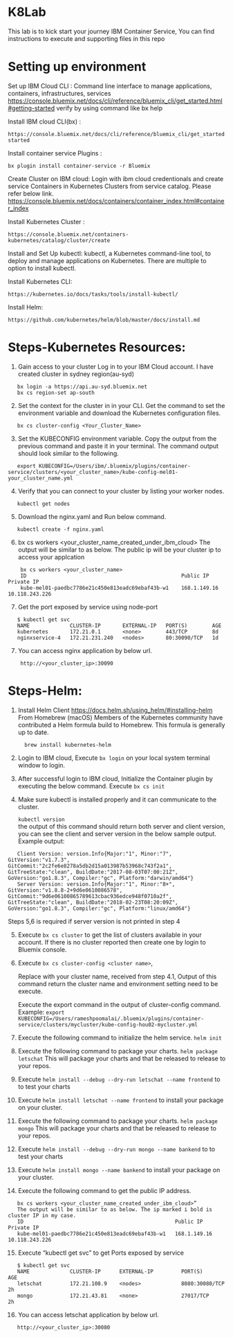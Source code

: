 # K8Lab

This lab is to kick start your journey IBM Container Service, You can find instructions to execute and supporting files in this repo

# Setting up environment
Set up IBM Cloud CLI : Command line interface to manage applications, containers, infrastructures, services
https://console.bluemix.net/docs/cli/reference/bluemix_cli/get_started.html#getting-started
verify by using command like bx help

Install IBM cloud CLI(bx) :
```
https://console.bluemix.net/docs/cli/reference/bluemix_cli/get_started.html#getting-started
```

Install container service  Plugins : 
```
bx plugin install container-service -r Bluemix
```

Create Cluster on IBM cloud: Login with ibm cloud credentionals and create service Containers in Kubernetes Clusters from service catalog. Please refer below link.
https://console.bluemix.net/docs/containers/container_index.html#container_index

Install Kubernetes Cluster :
```
https://console.bluemix.net/containers-kubernetes/catalog/cluster/create
```

Install and Set Up kubectl: kubectl, a Kubernetes command-line tool, to deploy and manage applications on Kubernetes.
There are multiple to option to install kubectl.

Install Kubernetes CLI:
```
https://kubernetes.io/docs/tasks/tools/install-kubectl/
```

Install Helm: 
```
https://github.com/kubernetes/helm/blob/master/docs/install.md
```

# Steps-Kubernetes Resources:

1. Gain access to your cluster
   Log in to your IBM Cloud account. I have created cluster in sydney region(au-syd)
```   
   bx login -a https://api.au-syd.bluemix.net
   bx cs region-set ap-south
```

2. Set the context for the cluster in in your CLI.
   Get the command to set the environment variable and download the Kubernetes configuration files.
```   
   bx cs cluster-config <Your_Cluster_Name>
```

3. Set the KUBECONFIG environment variable. Copy the output from the previous command and paste it in your terminal. The command output should look similar to the following.

```
   export KUBECONFIG=/Users/ibm/.bluemix/plugins/container-service/clusters/<your_cluster_name>/kube-config-mel01-your_cluster_name.yml
```
 
4. Verify that you can connect to your cluster by listing your worker nodes.
```
   kubectl get nodes
```

5. Download the nginx.yaml and Run below command. 
```
   kubectl create -f nginx.yaml
```

6. bx cs workers <your_cluster_name_created_under_ibm_cloud>
    The output will be similar to as below. 
    The public ip will be your cluster ip to access your applcation
``` 
    bx cs workers <your_cluster_name>
    ID                                                  Public IP        Private IP
    kube-mel01-paedbc7786e21c450e813eadc69ebaf43b-w1    168.1.149.16     10.118.243.226
``` 

7. Get the port exposed by service using node-port

``` 
   $ kubectl get svc
   NAME             CLUSTER-IP       EXTERNAL-IP   PORT(S)        AGE
   kubernetes       172.21.0.1       <none>        443/TCP        8d
   nginxservice-4   172.21.231.240   <nodes>       80:30090/TCP   1d

``` 

 
7. You can access nginx application by below url.
```
    http://<your_cluster_ip>:30090
```    


# Steps-Helm:

1. Install Helm Client 
        https://docs.helm.sh/using_helm/#installing-helm
        From Homebrew (macOS)
        Members of the Kubernetes community have contributed a Helm formula build to Homebrew. This formula is generally up to date.
      ```
        brew install kubernetes-helm 
      ```
        

2. Login to IBM cloud, Execute ``` bx login ``` on your local system terminal window to login. 
 
3. After successful login to IBM cloud, Initialize the Container plugin by executing the below command.
Execute  ``` bx cs init ```
 
4. Make sure kubectl is installed properly and it can communicate to the cluster.

   ``` kubectl version  ```  
   the output of this command should return both server and client version, you can see the client and server version in the below sample output.
   Example output:
```
   Client Version: version.Info{Major:"1", Minor:"7", GitVersion:"v1.7.3",    GitCommit:"2c2fe6e8278a5db2d15a013987b53968c743f2a1", GitTreeState:"clean", BuildDate:"2017-08-03T07:00:21Z", GoVersion:"go1.8.3", Compiler:"gc", Platform:"darwin/amd64"}
   Server Version: version.Info{Major:"1", Minor:"8+", GitVersion:"v1.8.8-2+9d6e0610086578", GitCommit:"9d6e06100865789613cbac936edce948f0710a2f", GitTreeState:"clean", BuildDate:"2018-02-23T08:20:09Z", GoVersion:"go1.8.3", Compiler:"gc", Platform:"linux/amd64"}
```
   Steps 5,6 is required if server version is not printed in step 4

5. Execute ```bx cs cluster``` to get the list of clusters available in your account. If there is no cluster reported then create one by login to Bluemix console.
 
6. Execute ```bx cs cluster-config <cluster name>```, 
   
   Replace <cluster name >  with your cluster name, received from step 4.1, Output of this command return the cluster name and environment setting need to be execute.
   
   Execute the export command in the output of cluster-config command.
   Example: ``` export KUBECONFIG=/Users/rameshpoomalai/.bluemix/plugins/container-service/clusters/mycluster/kube-config-hou02-mycluster.yml ```

7. Execute the following command to initialize the helm service.
```helm init```

   
8. Execute the following command to package your charts.
```helm package letschat```
   This will package your charts and that be released to release to your repos.
 
9. Execute ```helm install --debug --dry-run letschat --name frontend``` to to test your charts
 
10. Execute ```helm install letschat --name frontend``` to install your package on your cluster.

11. Execute the following command to package your charts.
   ```helm package mongo```
   This will package your charts and that be released to release to your repos.
 
12. Execute ```helm install --debug --dry-run mongo --name bankend``` to to test your charts
 
13. Execute ```helm install mongo --name bankend``` to install your package on your cluster.


14. Execute the following command to get the public IP address.
```
   bx cs workers <your_cluster_name_created_under_ibm_cloud>”
   The output will be similar to as below. The ip marked i bold is cluster IP in my case.
   ID                                                 Public IP      Private IP
   kube-mel01-paedbc7786e21c450e813eadc69ebaf43b-w1   168.1.149.16   10.118.243.226
```
15. Execute  “kubectl get svc” to get Ports exposed by service
```
   $ kubectl get svc
   NAME             CLUSTER-IP      EXTERNAL-IP         PORT(S)                AGE
   letschat         172.21.108.9    <nodes>             8080:30080/TCP         2h
   mongo            172.21.43.81    <none>              27017/TCP              2h
```

16. You can access letschat application by below url.
```
   http://<your_cluster_ip>:30080
```

